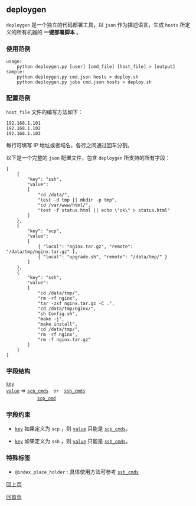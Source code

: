 deploygen
--

`deploygen` 是一个独立的代码部署工具，以 `json` 作为描述语言，生成 `hosts` 所定义的所有机器的 **一键部署脚本** 。

### 使用范例 ###

    usage:
        python deploygen.py [user] [cmd_file] [host_file] > [output]
    sample:
        python deploygen.py cmd.json hosts > deploy.sh
        python deploygen.py jobs cmd.json hosts > deploy.sh


### 配置范例 ###

`host_file` 文件的编写方法如下：

    192.168.1.101
	192.168.1.102
	192.168.1.103

每行可填写 IP 地址或者域名，各行之间通过回车分割。

以下是一个完整的 `json` 配置文件，包含 `deploygen` 所支持的所有字段：

    [
	    {
	        "key": "ssh",
	        "value":
	        [
	            "cd /data/",
	            "test -d tmp || mkdir -p tmp",
	            "cd /var/www/html/",
	            "test -f status.html || echo \"ok\" > status.html"
	        ]
	    },
	    {
	        "key": "scp",
	        "value":
	        [
	            { "local": "nginx.tar.gz", "remote": "/data/tmp/nginx.tar.gz" },
	            { "local": "upgrade.sh", "remote": "/data/tmp/" }
	        ]
	    },
	    {
	        "key": "ssh",
	        "value":
	        [
	            "cd /data/tmp/",
	            "rm -rf nginx",
	            "tar -zxf nginx.tar.gz -C .",
	            "cd /data/tmp/nginx/",
	            "sh Config.sh",
	            "make -j",
	            "make install",
	            "cd /data/tmp/",
	            "rm -rf nginx",
	            "rm -f nginx.tar.gz"
	        ]
	    }
	]

### 字段结构 ###

[`key`](deploygen/key.md)  
[`value`](deploygen/value.md) => [`scp_cmds`](deploygen/scp_cmds.md)　`or`　[`ssh_cmds`](deploygen/ssh_cmds.md)  
　　　　　　[`scp_cmd`](deploygen/scp_cmd.md)  

### 字段约束 ###

* [`key`](deploygen/key.md) 如果定义为 `scp` ，则 [`value`](deploygen/value.md) 只能是 [`scp_cmds`](deploygen/scp_cmds.md)。

* [`key`](deploygen/key.md) 如果定义为 `ssh` ，则 [`value`](deploygen/value.md) 只能是 [`ssh_cmds`](deploygen/ssh_cmds.md)。

### 特殊标签 ###

* `@index_place_holder` : 具体使用方法可参考 [`ssh_cmds`](deploygen/ssh_cmds.md) 

[回上页](index.md)

[回首页](../index.md)